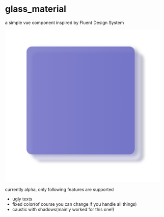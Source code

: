 # glass_material

a simple vue component inspired by Fluent Design System

![prevu](./imgres/prevu.png)

currently alpha, only following features are supported

- ugly texts
- fixed color(of course you can change if you handle all things)
- caustic with shadows(mainly worked for this one!)